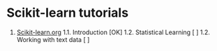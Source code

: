 Scikit-learn tutorials
======================

1. [Scikit-learn.org](http://scikit-learn.org/stable/tutorial/index.html)
	1.1. Introduction 			[OK]
	1.2. Statistical Learning 	[  ]
	1.2. Working with text data [  ]